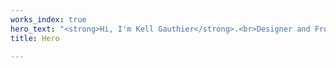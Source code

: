 ```yaml
---
works_index: true
hero_text: "<strong>Hi, I'm Kell Gauthier</strong>.<br>Designer and Front End Developer<br><br>"
title: Hero

---
```

<Hero :text="$page.frontmatter.hero_text" />
<WorksList />